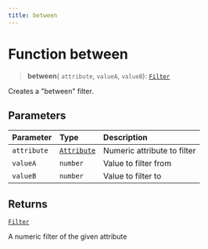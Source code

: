 ```yaml
---
title: between
---
```


# Function between

> **between**(
  `attribute`,
  `valueA`,
  `valueB`): [`Filter`](../../../interfaces/interface.Filter.md)

Creates a "between" filter.

## Parameters

| Parameter | Type | Description |
| :------ | :------ | :------ |
| `attribute` | [`Attribute`](../../../interfaces/interface.Attribute.md) | Numeric attribute to filter |
| `valueA` | `number` | Value to filter from |
| `valueB` | `number` | Value to filter to |

## Returns

[`Filter`](../../../interfaces/interface.Filter.md)

A numeric filter of the given attribute
